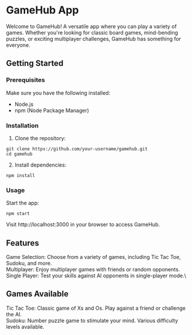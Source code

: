 # GameHub App

Welcome to GameHub! A versatile app where you can play a variety of games. Whether you're looking for classic board games, mind-bending puzzles, or exciting multiplayer challenges, GameHub has something for everyone.

## Getting Started
### Prerequisites
Make sure you have the following installed:
* Node.js
* npm (Node Package Manager)

### Installation
1. Clone the repository:
``` 
git clone https://github.com/your-username/gamehub.git
cd gamehub
```

2. Install dependencies:
```
npm install
```

### Usage
Start the app:

```
npm start
```
Visit http://localhost:3000 in your browser to access GameHub.

## Features
Game Selection: Choose from a variety of games, including Tic Tac Toe, Sudoku, and more.\
Multiplayer: Enjoy multiplayer games with friends or random opponents.\
Single Player: Test your skills against AI opponents in single-player mode.\

## Games Available
Tic Tac Toe: Classic game of Xs and Os. Play against a friend or challenge the AI.\
Sudoku: Number puzzle game to stimulate your mind. Various difficulty levels available.
